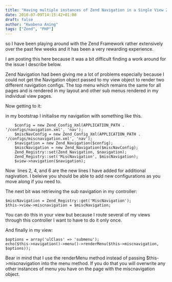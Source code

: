 ```yaml
---
title: "Having multiple instances of Zend Navigation in a Single View Zend 1.x"
date: 2010-07-09T14:15:42+01:00
draft: false
author: "Kwabena Aning"
tags: ["Zend", "PHP"]
---
```


so I have been playing around with the Zend Framework rather extensively over the past few weeks and it has been a very rewarding experience.

I am posting this here because it was a bit difficult finding a work around for the issue I describe below.

Zend Navigation had been giving me a lot of problems especially because I could not get the Navigation object passed to my view object to render two different navigation configs. The top menu which remains the same for all pages and is rendered in my layout and other sub menus rendered in my individual view pages.

Now getting to it:

in my bootstrap I initialise my navigation with something like this.

```   
    $config = new Zend_Config_Xml(APPLICATION_PATH . '/configs/navigation.xml', 'nav');
    $miscNavConfig = new Zend_Config_Xml(APPLICATION_PATH . '/configs/miscnavigation.xml', 'nav');
    $navigation = new Zend_Navigation($config);
    $miscNavigation = new Zend_Navigation($miscNavConfig);
    Zend_Registry::set(Zend_Navigation, $navigation);
    Zend_Registry::set('MiscNavigation', $miscNavigation);
    $view->navigation($navigation);
```




Now  lines 2, 4, and 6 are the new lines I have added for additional nagivation. I beleive you should be able to add new configurations as you move along if you need to.

The next bit was retrieving the sub navigation in my controller:





    $miscNavigation = Zend_Registry::get('MiscNavigation');
    $this->view->miscnavigation = $miscNavigation;





You can do this in your view but because I route several of my views through this controller I want to have to do it only once.

And finally in my view:





    $options = array('ulClass' => 'submenu');
    echo($this->navigation()->menu()->renderMenu($this->miscnavigation, $options));





Bear in mind that I use the renderMenu method instead of passing $this->miscnavigation into the menu method. If you do that you will overwrite any other instances of menu you have on the page with the miscnavigation object.
